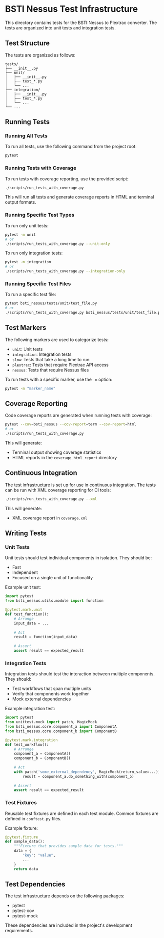 # BSTI Nessus Test Infrastructure

This directory contains tests for the BSTI Nessus to Plextrac converter. The tests are organized into unit tests and integration tests.

## Test Structure

The tests are organized as follows:

```
tests/
├── __init__.py
├── unit/
│   ├── __init__.py
│   ├── test_*.py
│   └── ...
├── integration/
│   ├── __init__.py
│   ├── test_*.py
│   └── ...
└── ...
```

## Running Tests

### Running All Tests

To run all tests, use the following command from the project root:

```bash
pytest
```

### Running Tests with Coverage

To run tests with coverage reporting, use the provided script:

```bash
./scripts/run_tests_with_coverage.py
```

This will run all tests and generate coverage reports in HTML and terminal output formats.

### Running Specific Test Types

To run only unit tests:

```bash
pytest -m unit
# or
./scripts/run_tests_with_coverage.py --unit-only
```

To run only integration tests:

```bash
pytest -m integration
# or
./scripts/run_tests_with_coverage.py --integration-only
```

### Running Specific Test Files

To run a specific test file:

```bash
pytest bsti_nessus/tests/unit/test_file.py
# or
./scripts/run_tests_with_coverage.py bsti_nessus/tests/unit/test_file.py
```

## Test Markers

The following markers are used to categorize tests:

* `unit`: Unit tests
* `integration`: Integration tests
* `slow`: Tests that take a long time to run
* `plextrac`: Tests that require Plextrac API access
* `nessus`: Tests that require Nessus files

To run tests with a specific marker, use the `-m` option:

```bash
pytest -m "marker_name"
```

## Coverage Reporting

Code coverage reports are generated when running tests with coverage:

```bash
pytest --cov=bsti_nessus --cov-report=term --cov-report=html
# or
./scripts/run_tests_with_coverage.py
```

This will generate:
* Terminal output showing coverage statistics
* HTML reports in the `coverage_html_report` directory

## Continuous Integration

The test infrastructure is set up for use in continuous integration. The tests can be run with XML coverage reporting for CI tools:

```bash
./scripts/run_tests_with_coverage.py --xml
```

This will generate:
* XML coverage report in `coverage.xml`

## Writing Tests

### Unit Tests

Unit tests should test individual components in isolation. They should be:
* Fast
* Independent
* Focused on a single unit of functionality

Example unit test:

```python
import pytest
from bsti_nessus.utils.module import function

@pytest.mark.unit
def test_function():
    # Arrange
    input_data = ...
    
    # Act
    result = function(input_data)
    
    # Assert
    assert result == expected_result
```

### Integration Tests

Integration tests should test the interaction between multiple components. They should:
* Test workflows that span multiple units
* Verify that components work together
* Mock external dependencies

Example integration test:

```python
import pytest
from unittest.mock import patch, MagicMock
from bsti_nessus.core.component_a import ComponentA
from bsti_nessus.core.component_b import ComponentB

@pytest.mark.integration
def test_workflow():
    # Arrange
    component_a = ComponentA()
    component_b = ComponentB()
    
    # Act
    with patch('some_external_dependency', MagicMock(return_value=...)):
        result = component_a.do_something_with(component_b)
    
    # Assert
    assert result == expected_result
```

### Test Fixtures

Reusable test fixtures are defined in each test module. Common fixtures are defined in `conftest.py` files.

Example fixture:

```python
@pytest.fixture
def sample_data():
    """Fixture that provides sample data for tests."""
    data = {
        "key": "value",
        ...
    }
    return data
```

## Test Dependencies

The test infrastructure depends on the following packages:

* pytest
* pytest-cov
* pytest-mock

These dependencies are included in the project's development requirements. 